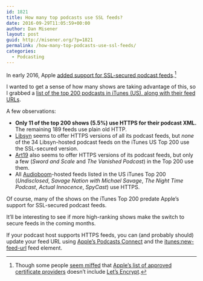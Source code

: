 ```yaml
---
id: 1821
title: How many top podcasts use SSL feeds?
date: 2016-09-29T11:05:59+00:00
author: Dan Misener
layout: post
guid: http://misener.org/?p=1821
permalink: /how-many-top-podcasts-use-ssl-feeds/
categories:
  - Podcasting
---
```

In early 2016, Apple [added support for SSL-secured podcast feeds](http://itunespartner.apple.com/en/podcasts/news/56206386).[^1]

I wanted to get a sense of how many shows are taking advantage of this, so I grabbed a [list of the top 200 podcasts in iTunes (US), along with their feed URLs](https://docs.google.com/spreadsheets/d/1aD7D3J0D7jbHhAdDDv9t66WsZMXga0gaRQdZ0G3ay00/edit?usp=sharing).

A few observations:

  * **Only 11 of the top 200 shows (5.5%) use HTTPS for their podcast XML.** The remaining 189 feeds use plain old HTTP.
  * [Libsyn](https://www.libsyn.com/) seems to offer HTTPS versions of all its podcast feeds, but _none_ of the 34 Libsyn-hosted podcast feeds on the iTunes US Top 200 use the SSL-secured version.
  * [Art19](http://art19.com/) also seems to offer HTTPS versions of its podcast feeds, but only a few (_Sword and Scale_ and _The Vanished Podcast_) in the Top 200 use them.
  * All [Audioboom](https://audioboom.com/)-hosted feeds listed in the US iTunes Top 200 (_Undisclosed_, _Savage Nation with Michael Savage_, _The Night Time Podcast_, _Actual Innocence_, _SpyCast_) use HTTPS.

Of course, many of the shows on the iTunes Top 200 predate Apple’s support for SSL-secured podcast feeds.

It’ll be interesting to see if more high-ranking shows make the switch to secure feeds in the coming months.

If your podcast host supports HTTPS feeds, you can (and probably should) update your feed URL using [Apple’s Podcasts Connect](https://podcastsconnect.apple.com/) and the [itunes:new-feed-url](https://help.apple.com/itc/podcasts_connect/?lang=en#/itca489031e0) feed element.

[^1]: Though some people 
    [seem miffed](https://community.letsencrypt.org/t/itunes-rejecting-le-certs/11486) that [Apple&#8217;s list of approved certificate providers](http://itunespartner.apple.com/en/podcasts/news/19855810) doesn’t include [Let’s Encrypt](https://letsencrypt.org).